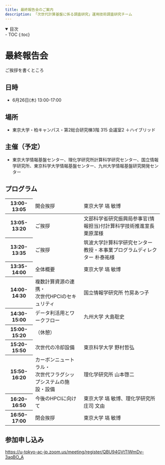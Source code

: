 ```yaml
---
title: 最終報告会のご案内
description: 「次世代計算基盤に係る調査研究」運用技術調査研究チーム
---
```


<details open markdown="block">
<summary>目次</summary>
- TOC
{:toc}
</details>

# 最終報告会

ご挨拶を書くところ

## 日時
- 6月26日(木) 13:00-17:00

## 場所
- 東京大学・柏キャンパス・第2総合研究棟3階 315 会議室2 ＋ハイブリッド

## 主催（予定）
- 東京大学情報基盤センター、理化学研究所計算科学研究センター、国立情報学研究所、東京科学大学情報基盤センター、九州大学情報基盤研究開発センター

## プログラム
<table><thead>
  <tr>
    <th>13:00-13:05</th>
    <td>開会挨拶</td>
    <td>東京大学 塙 敏博</td>
  </tr></thead>
<tbody>
  <tr>
    <th>13:05-13:20</th>
    <td>ご挨拶</td>
    <td>文部科学省研究振興局参事官(情報担当)付計算科学技術推進室長 栗原潔様</td>
  </tr>
  <tr>
    <th>13:20-13:35</th>
    <td>ご挨拶</td>
    <td>筑波大学計算科学研究センター教授・本事業プログラムディレクター 朴泰祐様</td>
  </tr>
  <tr>
    <th>13:35-14:00</th>
    <td>全体概要</td>
    <td>東京大学 塙 敏博</td>
  </tr>
  <tr>
    <th>14:00-14:30</th>
    <td>複数計算資源の連携・<br>次世代HPCIのセキュリティ</td>
    <td>国立情報学研究所 竹房あつ子</td>
  </tr>
  <tr>
    <th>14:30-15:00</th>
    <td>データ利活用とワークフロー</td>
    <td>九州大学 大島聡史</td>
  </tr>
  <tr>
    <th>15:00-15:20</th>
    <td colspan="2">（休憩）</td>
  </tr>
  <tr>
    <th>15:20-15:50</th>
    <td>次世代の冷却設備</td>
    <td>東京科学大学 野村哲弘</td>
  </tr>
  <tr>
    <th>15:50-16:20</th>
    <td>カーボンニュートラル・<br>次世代フラグシップシステムの施設・設備</td>
    <td>理化学研究所 山本啓二</td>
  </tr>
  <tr>
    <th>16:20-16:50</th>
    <td>今後のHPCIに向けて</td>
    <td>東京大学 塙 敏博、理化学研究所 庄司 文由</td>
  </tr>
  <tr>
    <th>16:50-17:00</th>
    <td>閉会挨拶</td>
    <td>東京大学 塙 敏博</td>
  </tr>
</tbody>
</table>

## 参加申し込み
https://u-tokyo-ac-jp.zoom.us/meeting/register/QBU94GVtTIWmDv-3aqBO_A
